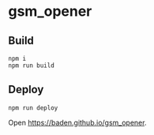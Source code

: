 # gsm_opener

## Build

```
npm i
npm run build
```

## Deploy

```
npm run deploy
```

Open https://baden.github.io/gsm_opener.
